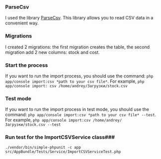 ### ParseCsv ###

I used the library [ParseCsv](https://github.com/parsecsv/parsecsv-for-php#parsecsv). This library allows you to read CSV data in a convenient way. 

### Migrations ###

I created 2 migrations: the first migration creates the table, the second migration add 2 new columns: stock and cost. 

### Start the process ###

If you want to run the import process, you should use the command: `php app/console import:csv *path to your csv file*`. For example, `php app/console import: csv /home/andrey/Загрузки/stock.csv`

### Test mode ###
If you want to run the import process in test mode, you should use the command: `php app/console import:csv *path to your csv file* --test`. For example, `php app/console import:csv /home/andrey/Загрузки/stock.csv --test`

### Run test for the ImportCSVService class###
`./vendor/bin/simple-phpunit -c app src/AppBundle/Tests/Service/ImportCSVServiceTest.php`

